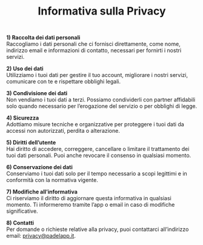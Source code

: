<!-- blocco centrato -->
<h1 style="text-align: center; padding-bottom: 5%;">Informativa sulla Privacy</h1>

<!-- il resto allineato a sinistra -->
**1) Raccolta dei dati personali**  
Raccogliamo i dati personali che ci fornisci direttamente, come nome, indirizzo email e informazioni di contatto, necessari per fornirti i nostri servizi.

**2) Uso dei dati**  
Utilizziamo i tuoi dati per gestire il tuo account, migliorare i nostri servizi, comunicare con te e rispettare obblighi legali.

**3) Condivisione dei dati**  
Non vendiamo i tuoi dati a terzi. Possiamo condividerli con partner affidabili solo quando necessario per l’erogazione del servizio o per obblighi di legge.

**4) Sicurezza**  
Adottiamo misure tecniche e organizzative per proteggere i tuoi dati da accessi non autorizzati, perdita o alterazione.

**5) Diritti dell’utente**  
Hai diritto di accedere, correggere, cancellare o limitare il trattamento dei tuoi dati personali. Puoi anche revocare il consenso in qualsiasi momento.

**6) Conservazione dei dati**  
Conserviamo i tuoi dati solo per il tempo necessario a scopi legittimi e in conformità con la normativa vigente.

**7) Modifiche all’informativa**  
Ci riserviamo il diritto di aggiornare questa informativa in qualsiasi momento. Ti informeremo tramite l’app o email in caso di modifiche significative.

**8) Contatti**  
Per domande o richieste relative alla privacy, puoi contattarci all’indirizzo email: privacy@padelapp.it.